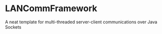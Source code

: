 # LANCommFramework
A neat template for multi-threaded server-client communications over Java Sockets
